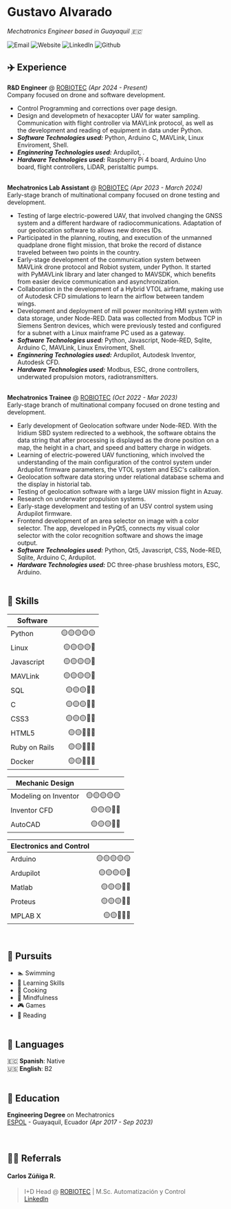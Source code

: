 # Gustavo Alvarado

*Mechatronics Engineer based in Guayaquil 🇪🇨* <br>

![Email](https://img.shields.io/badge/EMAIL-white?style=for-the-badge&logo=protonmail&link=mailto%3Aigoutta%40protonmail.com) 
![Website](https://img.shields.io/badge/WEB-blue?style=for-the-badge&logo=githubpages&link=https%3A%2F%2Figoutta.github.io%2Figoutta%2F) 
![LinkedIn](https://img.shields.io/badge/LINKEDIN-002c4f?style=for-the-badge&logo=linkedin&link=https%3A%2F%2Fwww.linkedin.com%2Fin%2Figoutta%2F) 
![Github](https://img.shields.io/badge/GITHUB-000000?style=for-the-badge&logo=github&link=https%3A%2F%2Fgithub.com%2Figoutta%2F)

<!-- This content will not appear in the rendered Markdown -->

## ✈️ Experience

**R&D Engineer** @ [ROBIOTEC](https://robiotec.ec/) *(Apr 2024 - Present)* <br>
Company focused on drone and software development.

- Control Programming and corrections over page design.
- Design and developmetn of hexacopter UAV for water sampling. Communication with flight controller via MAVLink protocol, as well as the development and reading of equipment in data under Python. 
- ***Software Technologies used:*** Python, Arduino C, MAVLink, Linux Enviroment, Shell.
- ***Enginnering Technologies used:*** Ardupilot, .
- ***Hardware Technologies used:*** Raspberry Pi 4 board, Arduino Uno board, flight controllers, LiDAR, peristaltic pumps.
<br><br>

**Mechatronics Lab Assistant** @ [ROBIOTEC](https://robiotec.ec/) *(Apr 2023 - March 2024)* <br>
Early-stage branch of multinational company focused on drone testing and development.

- Testing of large electric-powered UAV, that involved changing the GNSS system and a different hardware of radiocommunications. Adaptation of our geolocation software to allows new drones IDs.
- Participated in the planning, routing, and execution of the unmanned quadplane drone flight mission, that broke the record of distance traveled between two points in the country.
- Early-stage development of the communication system between MAVLink drone protocol and Robiot system, under Python. It started with PyMAVLink library and later changed to MAVSDK, which benefits from easier device communication and asynchronization.
- Collaboration in the development of a Hybrid VTOL airframe, making use of Autodesk CFD simulations to learn the airflow between tandem wings.
- Development and deployment of mill power monitoring HMI system with data storage, under Node-RED. Data was collected from Modbus TCP in Siemens Sentron devices, which were previously tested and configured for a subnet with a Linux mainframe PC used as a gateway.
- ***Software Technologies used:*** Python, Javascript, Node-RED, Sqlite, Arduino C, MAVLink, Linux Enviroment, Shell.
- ***Enginnering Technologies used:*** Ardupilot, Autodesk Inventor, Autodesk CFD.
- ***Hardware Technologies used:*** Modbus, ESC, drone controllers, underwated propulsion motors, radiotransmitters.
<br><br>

**Mechatronics Trainee** @ [ROBIOTEC](https://robiotec.ec/) *(Oct 2022 - Mar 2023)* <br>
Early-stage branch of multinational company focused on drone testing and development.

- Early development of Geolocation software under Node-RED. With the Iridium SBD system redirected to a webhook, the software obtains the data string that after processing is displayed as the drone position on a map, the height in a chart, and speed and battery charge in widgets.
- Learning of electric-powered UAV functioning, which involved the understanding of the main configuration of the control system under Ardupilot firmware parameters, the VTOL system and ESC's calibration.
- Geolocation software data storing under relational database schema and the display in historial tab.
- Testing of geolocation software with a large UAV mission flight in Azuay.
- Research on underwater propulsion systems.
- Early-stage development and testing of an USV control system using Ardupilot firmware.
- Frontend development of an area selector on image with a color selector. The app, developed in PyQt5, connects my visual color selector with the color recognition software and shows the image output.
- ***Software Technologies used:*** Python, Qt5, Javascript, CSS, Node-RED, Sqlite, Arduino C, Ardupilot.
- ***Hardware Technologies used:*** DC three-phase brushless motors, ESC, Arduino.
<br><br>

## 🧮 Skills

|Software      |            |
|--------------|-----------:|
|Python        |🟡🟡🟡🟡🟡|
|Linux         |🟡🟡🟡🟡🔵|
|Javascript    |🟡🟡🟡🟡🔵|
|MAVLink       |🟡🟡🟡🟡🔵|
|SQL           |🟡🟡🟡🔵🔵|
|C             |🟡🟡🟡🔵🔵|
|CSS3          |🟡🟡🟡🔵🔵|
|HTML5         |🟡🟡🔵🔵🔵|
|Ruby on Rails |🟡🟡🔵🔵🔵|
|Docker        |🟡🟡🔵🔵🔵|

|Mechanic Design      |            |
|---------------------|-----------:|
|Modeling on Inventor |🟡🟡🟡🟡🟡|
|Inventor CFD         |🟡🟡🟡🔵🔵|
|AutoCAD              |🟡🟡🟡🔵🔵|

|Electronics and Control|   |
|---------------|----------:|
|Arduino       |🟡🟡🟡🟡🟡|
|Ardupilot     |🟡🟡🟡🟡🔵|
|Matlab        |🟡🟡🟡🔵🔵|
|Proteus       |🟡🟡🟡🔵🔵|
|MPLAB X       |🟡🟡🔵🔵🔵|

<br>

## 🥏 Pursuits

- 🏊 Swimming 
- 📑 Learning Skills
- 🍳 Cooking
- 🧘 Mindfulness
- 🎮 Games
- 📖 Reading
<br><br>

## 💬 Languages

🇪🇨 **Spanish**: Native <br>
🇺🇸 **English**: B2
<br><br>

## 🏫 Education

**Engineering Degree** on Mechatronics<br>
[ESPOL](https://www.espol.edu.ec/es/) - Guayaquil, Ecuador *(Apr 2017 - Sep 2023)* <br>
<br><br>

## 🧑‍💻 Referrals

#### Carlos Zúñiga R.

> I+D Head @ [ROBIOTEC](https://robiotec.ec/) | M.Sc. Automatización y Control<br>
> [LinkedIn](https://www.linkedin.com/in/carlosazr/)

<br><br>
